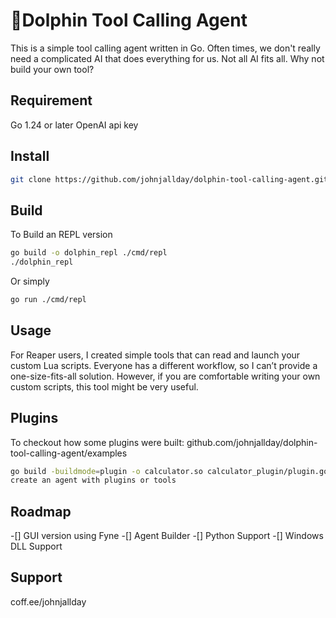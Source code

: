 # 🐬Dolphin Tool Calling Agent
This is a simple tool calling agent written in Go.
Often times, we don't really need a complicated AI that does everything for us.
Not all AI fits all. Why not build your own tool?



## Requirement
Go 1.24 or later
OpenAI api key

## Install
```bash
git clone https://github.com/johnjallday/dolphin-tool-calling-agent.git
```

## Build
To Build an REPL version
```bash
go build -o dolphin_repl ./cmd/repl
./dolphin_repl
```

Or simply
```bash
go run ./cmd/repl
```

## Usage
For Reaper users, I created simple tools that can read and launch your custom Lua scripts. 
Everyone has a different workflow, so I can’t provide a one-size-fits-all solution. 
However, if you are comfortable writing your own custom scripts, this tool might be very useful.

## Plugins

To checkout how some plugins were built:
github.com/johnjallday/dolphin-tool-calling-agent/examples

```bash
go build -buildmode=plugin -o calculator.so calculator_plugin/plugin.go
create an agent with plugins or tools
```


## Roadmap
-[] GUI version using Fyne
-[] Agent Builder
-[] Python Support
-[] Windows DLL Support


## Support
coff.ee/johnjallday


